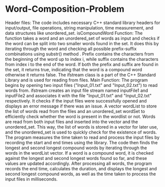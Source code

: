 # Word-Composition-Problem
Header files: The code includes necessary C++ standard library headers for input/output, file operations, string manipulation, time measurement, and data structures like unordered_set.
isCompoundWord Function: The function takes a word and an unordered_set of words as input and checks if the word can be split into two smaller words found in the set. It does this by iterating through the word and checking all possible prefix-suffix combinations using substr() method . Prefix contains the characters from the beginning of the word up to index i, while suffix contains the characters from index i to the end of the word. If both the prefix and suffix are found in the set, it returns true, indicating that the word is a compound word otherwise it returns false. The ifstream class is a part of the C++ Standard Library and is used for reading from files.
Main Function:
The program begins by opening two input files ("Input_01.txt" and "Input_02.txt") to read words from. ifstream creates an input file stream named inputFile1 and inputFile2 and associates it with the file "Input_01.txt" and "Input_02.txt" respectively.
It checks if the input files were successfully opened and displays an error message if there was an issue.
A vector wordList to store the list of words read from the files and an unordered_set wordSet to efficiently check whether the word is present in the wordlist or not.
Words are read from both input files and inserted into the vector and the unordered_set. This way, the list of words is stored in a vector for later use, and the unordered_set is used to quickly check for the existence of words.
The program measures the time taken to read and process the input files by recording the start and end times using the <chrono> library.
The code then finds the longest and second longest compound words by iterating through the words in the wordList vector. If a word is a compound word, it is checked against the longest and second longest words found so far, and these values are updated accordingly.
After processing all words, the program records the end time, calculates the duration, and displays the longest and second longest compound words, as well as the time taken to process the input files in milliseconds.
